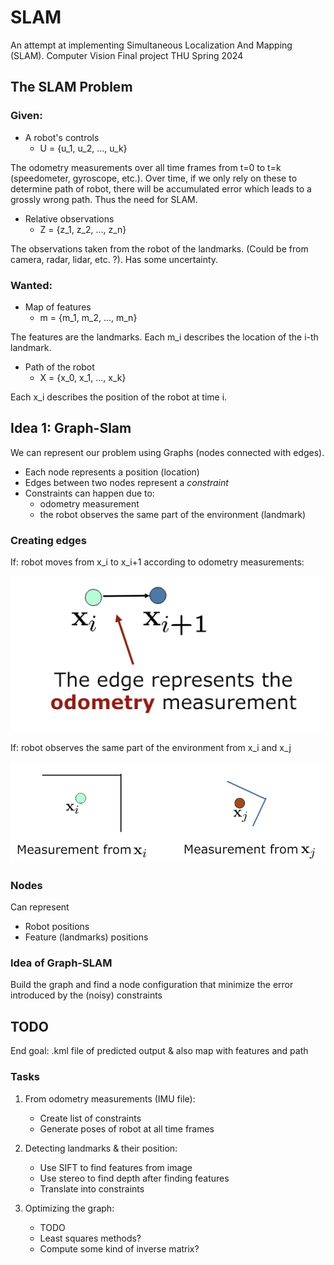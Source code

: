 # SLAM
An attempt at implementing Simultaneous Localization And Mapping (SLAM). Computer Vision Final project THU Spring 2024

## The SLAM Problem

### Given:

- A robot's controls
    - U = {u_1, u_2, ..., u_k}

The odometry measurements over all time frames from t=0 to t=k (speedometer, gyroscope, etc.). Over time,
if we only rely on these to determine path of robot, there will be accumulated
error which leads to a grossly wrong path. Thus the need for SLAM.

- Relative observations
    - Z = {z_1, z_2, ..., z_n}

The observations taken from the robot of the landmarks. (Could be from
camera, radar, lidar, etc. ?). Has some uncertainty.



### Wanted:

- Map of features
  - m = {m_1, m_2, ..., m_n}

The features are the landmarks. Each m_i describes the location of the i-th
landmark. 

- Path of the robot
  - X = {x_0, x_1, ..., x_k}

Each x_i describes the position of the robot at time i. 

    
## Idea 1: Graph-Slam

We can represent our problem using Graphs (nodes connected with edges).

- Each node represents a position (location)
- Edges between two nodes represent a *constraint*
- Constraints can happen due to: 
  - odometry measurement
  - the robot observes the same part of the environment (landmark)

### Creating edges

If: robot moves from x_i to x_i+1 according to odometry
measurements:

![img_1.png](readme_imgs/img_1.png)

If: robot observes the same part
of the environment from x_i and x_j

![img.png](readme_imgs/img.png)


### Nodes

Can represent 
- Robot positions
- Feature (landmarks) positions

### Idea of Graph-SLAM

Build the graph
and find a node configuration that
minimize the error introduced by the
(noisy) constraints 


## TODO

End goal: .kml file of predicted output & also map with features and path

### Tasks

1. From odometry measurements (IMU file):
   - Create list of constraints
   - Generate poses of robot at all time frames

2. Detecting landmarks & their position:
   - Use SIFT to find features from image
   - Use stereo to find depth after finding features
   - Translate into constraints

3. Optimizing the graph:
   - TODO
   - Least squares methods?
   - Compute some kind of inverse matrix?


